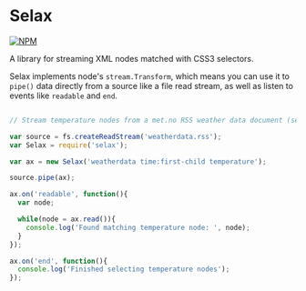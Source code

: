 Selax
=====

[![NPM](https://nodei.co/npm/selax.png)](https://nodei.co/npm/selax/)

A library for streaming XML nodes matched with CSS3 selectors.

Selax implements node's `stream.Transform`, which means you can use it to `pipe()` data directly from a source like a file read stream, as well as listen to events like `readable` and `end`.

```javascript

// Stream temperature nodes from a met.no RSS weather data document (see: http://api.met.no/weatherapi/documentation )

var source = fs.createReadStream('weatherdata.rss');
var Selax = require('selax');

var ax = new Selax('weatherdata time:first-child temperature');

source.pipe(ax);

ax.on('readable', function(){
  var node;

  while(node = ax.read()){
    console.log('Found matching temperature node: ', node);
  }
});

ax.on('end', function(){
  console.log('Finished selecting temperature nodes');
});

```
